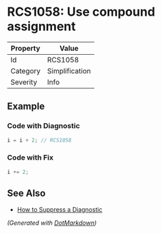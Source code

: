 # RCS1058: Use compound assignment

| Property | Value          |
| -------- | -------------- |
| Id       | RCS1058        |
| Category | Simplification |
| Severity | Info           |

## Example

### Code with Diagnostic

```csharp
i = i + 2; // RCS1058
```

### Code with Fix

```csharp
i += 2;
```

## See Also

* [How to Suppress a Diagnostic](../HowToConfigureAnalyzers.md#how-to-suppress-a-diagnostic)


*\(Generated with [DotMarkdown](http://github.com/JosefPihrt/DotMarkdown)\)*